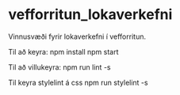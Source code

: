 # vefforritun_lokaverkefni
Vinnusvæði fyrir lokaverkefni í vefforritun.

Til að keyra:
npm install
npm start

Til að villukeyra:
npm run lint -s

Til keyra stylelint á css
npm run stylelint -s